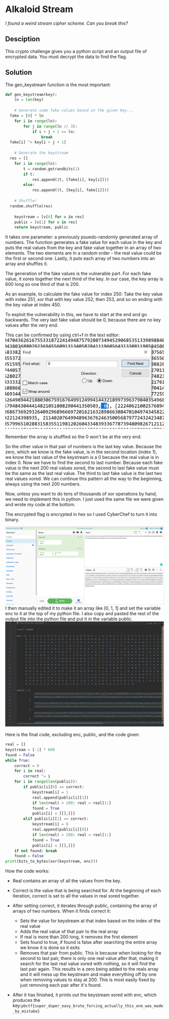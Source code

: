 # Alkaloid Stream
*I found a weird stream cipher scheme. Can you break this?*
## Desciption
This crypto challenge gives you a python script and an output file of encrypted data. You must decrypt the data to find the flag. 
## Solution
The gen_keystream function is the most important: 
```py
def gen_keystream(key):  
    ln = len(key)  
      
    # Generate some fake values based on the given key...  
  fake = [0] * ln  
    for i in range(ln):  
        for j in range(ln // 3):  
            if i + j + 1 >= ln:  
                break  
  fake[i] ^= key[i + j + 1]  
  
    # Generate the keystream  
  res = []  
    for i in range(ln):  
        t = random.getrandbits(1)  
        if t:  
            res.append((t, [fake[i], key[i]]))  
        else:  
            res.append((t, [key[i], fake[i]]))  
  
    # Shuffle!  
  random.shuffle(res)  
  
    keystream = [v[0] for v in res]  
    public = [v[1] for v in res]  
    return keystream, public
```
It takes one parameter: a previously psuedo-randomly generated array of numbers. The function generates a fake value for each value in the key and puts the real values from the key and fake value together in an array of two elements. The two elements are in a random order - the real value could be the first or second one. Lastly, it puts each array of two numbers into an array and shuffles it. 

The generation of the fake values is the vulnerable part. For each fake value, it xores together the next third of the key. In our case, the key array is 600 long so one third of that is 200. 

As an example, to calculate the fake value for index 250:
Take the key value with index 251, xor that with key value 252, then 253, and so on ending with the key value at index 450. 

To exploit the vulnerability in this, we have to start at the end and go backwards. The very last fake value should be 0, because there are no key values after the very end. 

This can be confirmed by using ctrl+f in the text editor: 
![Image 1](https://raw.githubusercontent.com/GabeG888/writeups/master/pbctf-2021/Alkaloid%20Stream/img/AlkaloidImg1.png)

Remember the array is shuffled so the 0 won't be at the very end.

So the other value in that pair of numbers is the last key value. Because the zero, which we know is the fake value, is in the second location (index 1), we know the last value of the keystream is a 0 because the real value is in index 0. Now we have to find the second to last number. Because each fake value is the next 200 real values xored, the second to last fake value must be the same as the last real value. The third to last fake value is the last two real values xored. We can continue this pattern all the way to the beginning, always using the next 200 numbers. 

Now, unless you want to do tens of thousands of xor operations by hand, we need to implement this in python. I just used the same file we were given and wrote my code at the bottom.

The encrypted flag is encrypted in hex so I used CyberChef to turn it into binary. 

![Image 2](https://raw.githubusercontent.com/GabeG888/writeups/master/pbctf-2021/Alkaloid%20Stream/img/AlkaloidImg2.png)
I then manually edited it to make it an array like [0, 1, 1] and set the variable enc to it at the top of my python file. I also copy and pasted the rest of the output file into the python file and put it in the variable public. 
![Image 3](https://raw.githubusercontent.com/GabeG888/writeups/master/pbctf-2021/Alkaloid%20Stream/img/AlkaloidImg3.png)

Here is the final code, excluding enc, public, and the code given:
```py
real = []
keystream = [-1] * 600
found = False
while True:
	correct = 0
	for i in real:
		correct ^= i
	for i in range(len(public)):
		if public[i][0] == correct:
			keystream[i] = 1
			real.append(public[i][1])
			if len(real) > 200: real = real[1:]
			found = True
			public[i] = [[],[]]
		elif public[i][1] == correct:
			keystream[i] = 0
			real.append(public[i][0])
			if len(real) > 200: real = real[1:]
			found = True
			public[i] = [[],[]]
	if not found: break
	found = False
print(bits_to_bytes(xor(keystream, enc)))
```
How the code works:
* Real contains an array of all the values from the key.
* Correct is the value that is being searched for. At the beginning of each iteration, correct is set to all the values in real xored together.
* After setting correct, it iterates through public, containing the array of arrays of two numbers. When it finds correct it:
	* Sets the value for keystream at that index based on the index of the real value
	* Adds the real value of that pair to the real array
	* If real is more than 200 long, it removes the first element
	* Sets found to true, if found is false after searching the entire array we know it is done so it exits
	* Removes that pair from public. This is because when looking for the second to last pair, there is only one real value after that, making it search for the last real value xored with nothing, so it will find the last pair again. This results in a zero being added to the reals array and it will mess up the keystream and make everything off by one when removing values to stay at 200. This is most easily fixed by just removing each pair after it's found.

* After it has finished, it prints out the keystream xored with enc, which produces the key:```pbctf{super_duper_easy_brute_forcing_actually_this_one_was_made_by_mistake}```
